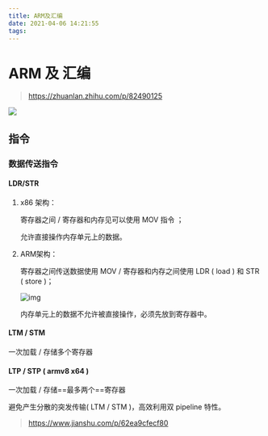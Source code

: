 ```yaml
---
title: ARM及汇编
date: 2021-04-06 14:21:55
tags:
---
```




# ARM 及 汇编



> https://zhuanlan.zhihu.com/p/82490125





![](https://tva1.sinaimg.cn/large/008eGmZEly1gpa06f17azj30n10g9myn.jpg)





## 指令

### 数据传送指令

#### LDR/STR

1. x86 架构：

   寄存器之间 / 寄存器和内存见可以使用 MOV 指令 ；

   允许直接操作内存单元上的数据。

2. ARM架构：

   寄存器之间传送数据使用 MOV / 寄存器和内存之间使用 LDR ( load ) 和 STR ( store )；

   ![img](https://pic1.zhimg.com/80/v2-effe338f1536cce9bf286280cf021de4_1440w.jpg)

   内存单元上的数据不允许被直接操作，必须先放到寄存器中。



#### LTM / STM

一次加载 / 存储多个寄存器



#### LTP / STP ( armv8 x64 )

一次加载 / 存储==最多两个==寄存器

避免产生分散的突发传输( LTM / STM )，高效利用双 pipeline 特性。

> https://www.jianshu.com/p/62ea9cfecf80



